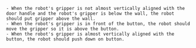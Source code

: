 
    - When the robot's gripper is not almost vertically aligned with the door handle and the robot's gripper is below the wall, the robot should put gripper above the wall.
    - When the robot's gripper is in front of the button, the robot should move the gripper so it is above the button.
    - When the robot's gripper is almost vertically aligned with the button, the robot should push down on button.